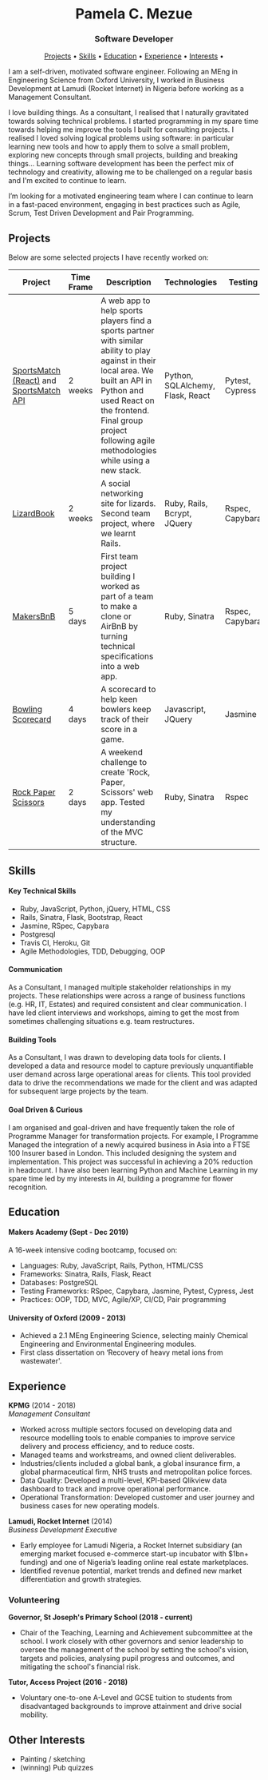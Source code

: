 <h1 align="center"> Pamela C. Mezue </h1>
<h3 align="center"> Software Developer </h3>

<p align="center">
  <a href="#user-content-projects">Projects</a> •
  <a href="#user-content-skills">Skills</a> •
  <a href="#user-content-education">Education</a> •
  <a href="#user-content-experience">Experience</a> •
  <a href="#user-content-interests">Interests</a> •
</p>


I am a self-driven, motivated software engineer. Following an MEng in Engineering Science from Oxford University, I worked in Business Development at Lamudi (Rocket Internet) in Nigeria before working as a Management Consultant. 

I love building things. As a consultant, I realised that I naturally gravitated towards solving technical problems. I started programming in my spare time towards helping me improve the tools I built for consulting projects. I realised I loved solving logical problems using software: in particular learning new tools and how to apply them to solve a small problem, exploring new concepts through small projects, building and breaking things... Learning software development has been the perfect mix of technology and creativity, allowing me to be challenged on a regular basis and I'm excited to continue to learn.

I’m looking for a motivated engineering team where I can continue to learn in a fast-paced environment, engaging in best practices such as Agile, Scrum, Test Driven Development and Pair Programming.

## Projects
Below are some selected projects I have recently worked on:

| Project | Time Frame | Description | Technologies | Testing |
| --- | --- | --- | --- | --- |
| [SportsMatch (React)](https://github.com/smasonmalik/sportsmatch_react) and [SportsMatch API](https://github.com/jessmar94/sportsmatch_api) | 2 weeks | A web app to help sports players find a sports partner with similar ability to play against in their local area. We built an API in Python and used React on the frontend. Final group project following agile methodologies while using a new stack. | Python, SQLAlchemy, Flask, React | Pytest, Cypress|
| [LizardBook](https://github.com/Mezela/acebook--LizardBook-) | 2 weeks | A social networking site for lizards. Second team project, where we learnt Rails. | Ruby, Rails, Bcrypt, JQuery | Rspec, Capybara |
| [MakersBnB](https://github.com/Mezela/MakersBnB) | 5 days | First team project building I worked as part of a team to make a clone or AirBnB by turning technical specifications into a web app. | Ruby, Sinatra | Rspec, Capybara |
| [Bowling Scorecard](https://github.com/Mezela/bowling-challenge) | 4 days | A scorecard to help keen bowlers keep track of their score in a game. | Javascript, JQuery | Jasmine |
| [Rock Paper Scissors](https://github.com/Mezela/rps-challenge) | 2 days | A weekend challenge to create 'Rock, Paper, Scissors' web app. Tested my understanding of the MVC structure. | Ruby, Sinatra | Rspec |
 

## Skills

#### Key Technical Skills

- Ruby, JavaScript, Python, jQuery, HTML, CSS
- Rails, Sinatra, Flask, Bootstrap, React
- Jasmine, RSpec, Capybara
- Postgresql
- Travis CI, Heroku, Git
- Agile Methodologies, TDD, Debugging, OOP

#### Communication

As a Consultant, I managed multiple stakeholder relationships in my projects. These relationships were across a range of business functions (e.g. HR, IT, Estates) and required consistent and clear communication. I have led client interviews and workshops, aiming to get the most from sometimes challenging situations e.g. team restructures.

#### Building Tools

As a Consultant, I was drawn to developing data tools for clients. I developed a data and resource model to capture previously unquantifiable user demand across large operational areas for clients. This tool provided data to drive the recommendations we made for the client and was adapted for subsequent large projects by the team.

#### Goal Driven & Curious

I am organised and goal-driven and have frequently taken the role of Programme Manager for transformation projects. For example, I Programme Managed the integration of a newly acquired business in Asia into a FTSE 100 Insurer based in London. This included designing the system and implementation. This project was successful in achieving a 20% reduction in headcount.
I have also been learning Python and Machine Learning in my spare time led by my interests in AI, building a programme for flower recognition.

## Education
#### Makers Academy (Sept - Dec 2019)

A 16-week intensive coding bootcamp, focused on:
- Languages: Ruby, JavaScript, Rails, Python, HTML/CSS
- Frameworks: Sinatra, Rails, Flask, React
- Databases: PostgreSQL
- Testing Frameworks: RSpec, Capybara, Jasmine, Pytest, Cypress, Jest
- Practices: OOP, TDD, MVC, Agile/XP, CI/CD, Pair programming

#### University of Oxford (2009 - 2013)

- Achieved a 2.1 MEng Engineering Science, selecting mainly Chemical Engineering and Environmental Engineering modules.
- First class dissertation on ‘Recovery of heavy metal ions from wastewater'.

## Experience
**KPMG** (2014 - 2018)    
*Management Consultant*  

- Worked across multiple sectors focused on developing data and resource modelling tools to enable companies to improve service delivery and process efficiency, and to reduce costs.
- Managed teams and workstreams, and owned client deliverables.
- Industries/clients included a global bank, a global insurance firm, a global pharmaceutical firm, NHS trusts and metropolitan police forces. 
- Data Quality: Developed a multi-level, KPI-based Qlikview data dashboard to track and improve operational performance.
- Operational Transformation: Developed customer and user journey and business cases for new operating models. 

**Lamudi, Rocket Internet** (2014)   
*Business Development Executive*  

-	Early employee for Lamudi Nigeria, a Rocket Internet subsidiary (an emerging market focused e-commerce start-up incubator with $1bn+ funding) and one of Nigeria’s leading online real estate marketplaces.
-	Identified revenue potential, market trends and defined new market differentiation and growth strategies.  

### Volunteering

**Governor, St Joseph's Primary School (2018 - current)**
- Chair of the Teaching, Learning and Achievement subcommittee at the school. I work closely with other governors and senior leadership to oversee the management of the school by setting the school's vision, targets and policies, analysing pupil progress and outcomes, and mitigating the school's financial risk.

**Tutor, Access Project (2016 - 2018)**
- Voluntary one-to-one A-Level and GCSE tuition to students from disadvantaged backgrounds to improve attainment and drive social mobility.

## Other Interests
- Painting / sketching
- (winning) Pub quizzes

